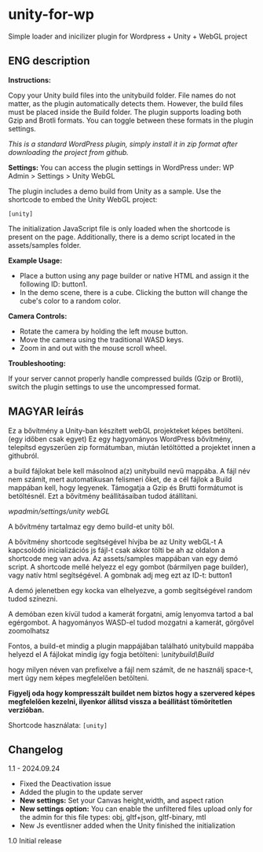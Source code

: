 # unity-for-wp
Simple loader and inicilizer plugin for Wordpress + Unity + WebGL project

## ENG description

**Instructions:**

Copy your Unity build files into the unitybuild folder.
File names do not matter, as the plugin automatically detects them. However, the build files must be placed inside the Build folder.
The plugin supports loading both Gzip and Brotli formats. You can toggle between these formats in the plugin settings.

*This is a standard WordPress plugin, simply install it in zip format after downloading the project from github.*

**Settings:**
You can access the plugin settings in WordPress under:
WP Admin > Settings > Unity WebGL

The plugin includes a demo build from Unity as a sample.
Use the shortcode to embed the Unity WebGL project:

`[unity]`

The initialization JavaScript file is only loaded when the shortcode is present on the page.
Additionally, there is a demo script located in the assets/samples folder.

**Example Usage:**

* Place a button using any page builder or native HTML and assign it the following ID: button1.
* In the demo scene, there is a cube. Clicking the button will change the cube's color to a random color.
  
**Camera Controls:**

* Rotate the camera by holding the left mouse button.
* Move the camera using the traditional WASD keys.
* Zoom in and out with the mouse scroll wheel.

**Troubleshooting:**

If your server cannot properly handle compressed builds (Gzip or Brotli), switch the plugin settings to use the uncompressed format.

## MAGYAR leírás

Ez a bővítmény a Unity-ban készített webGL projekteket képes betölteni. (egy időben csak egyet)
Ez egy hagyományos WordPress bővítmény, telepítsd egyszerűen zip formátumban, miután letöltötted a projektet innen a githubról.


a build fájlokat bele kell másolnod a(z) unitybuild nevű mappába. A fájl név nem számít, mert automatikusan felismeri őket, de a cél fájlok a Build mappában kell, hogy legyenek. 
Támogatja a Gzip és Brutti formátumot is betöltésnél. Ezt a bővítmény beállításaiban tudod átállítani.

*wpadmin/settings/unity webGL*

 A bővítmény tartalmaz egy demo build-et unity ből.

A bővítmény shortcode segítségével hívjba be az Unity webGL-t
A kapcsolódó inicializációs js fájl-t csak akkor tölti be ah az oldalon a shortcode meg van adva.
Az assets/samples mappában van egy demó script. A shortcode mellé helyezz el egy gombot (bármilyen page builder), vagy natív html segítségével. A gombnak adj meg ezt az ID-t: button1

A demó jelenetben egy kocka van elhelyezve, a gomb segítségével random tudod színezni.

A demóban ezen kívül tudod a kamerát forgatni, amíg lenyomva tartod a bal egérgombot.
A hagyományos WASD-el tudod mozgatni a kamerát, görgővel zoomolhatsz

Fontos, a build-et mindig a plugin mappájában található unitybuild mappába helyezd el
A fájlokat mindig így fogja betölteni: *\unitybuild\Build*

hogy milyen néven van prefixelve a fájl nem számít, de ne használj space-t, mert úgy nem képes megfelelően betölteni.

**Figyelj oda hogy kompresszált buildet nem biztos hogy a szervered képes megfelelően kezelni, ilyenkor állítsd vissza a beállítást tömörítetlen verzióban.**

Shortcode használata: `[unity]`

## Changelog

1.1 - 2024.09.24

* Fixed the Deactivation issue
* Added the plugin to the update server
* **New settings:** Set your Canvas height,width, and aspect ration
* **New settings option:** You can enable the unfiltered files upload only for the admin for this file types: obj, gltf+json, gltf-binary, mtl
* New Js eventlisner added when the Unity finished the initialization


1.0
Initial release
